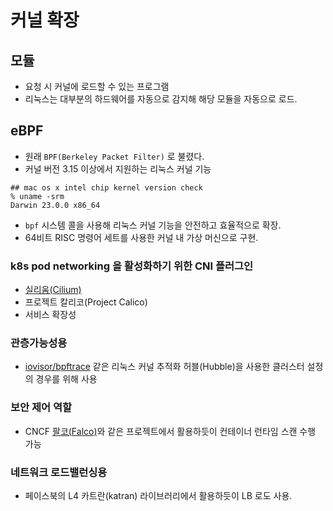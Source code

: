 # 커널 확장

## 모듈
- 요청 시 커널에 로드할 수 있는 프로그램
- 리눅스는 대부분의 하드웨어를 자동으로 감지해 해당 모듈을 자동으로 로드.

## eBPF
- 원래 `BPF(Berkeley Packet Filter)` 로 불렸다.
- 커널 버전 3.15 이상에서 지원하는 리눅스 커널 기능
```
## mac os x intel chip kernel version check
% uname -srm
Darwin 23.0.0 x86_64
```
- `bpf` 시스템 콜을 사용해 리눅스 커널 기능을 안전하고 효율적으로 확장. 
- 64비트 RISC 명령어 세트를 사용한 커널 내 가상 머신으로 구현.

### k8s pod networking 을 활성화하기 위한 CNI 플러그인
- [실리움(Cilium)](https://github.com/cilium/cilium)
- 프로젝트 칼리코(Project Calico)
- 서비스 확장성
### 관층가능성용
- [iovisor/bpftrace](https://github.com/iovisor/bpftrace) 같은 리눅스 커널 추적화 허블(Hubble)을 사용한 클러스터 설정의 경우를 위해 사용
### 보안 제어 역할
- CNCF [팔코(Falco)](https://falco.org/)와 같은 프로젝트에서 활용하듯이 컨테이너 런타임 스캔 수행 가능
### 네트워크 로드밸런싱용
- 페이스북의 L4 카트란(katran) 라이브러리에서 활용하듯이 LB 로도 사용.